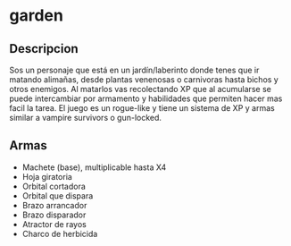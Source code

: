 # garden

## Descripcion

Sos un personaje que está en un jardín/laberinto donde tenes que ir matando alimañas, desde plantas venenosas o carnivoras hasta bichos y otros enemigos.
Al matarlos vas recolectando XP que al acumularse se puede intercambiar por armamento y habilidades que permiten hacer mas facil la tarea.
El juego es un rogue-like y tiene un sistema de XP y armas similar a vampire survivors o gun-locked.

## Armas

- Machete (base), multiplicable hasta X4
- Hoja giratoria
- Orbital cortadora
- Orbital que dispara
- Brazo arrancador
- Brazo disparador
- Atractor de rayos
- Charco de herbicida
